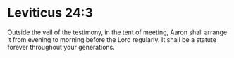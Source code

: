 # Leviticus 24:3

Outside the veil of the testimony, in the tent of meeting, Aaron shall arrange it from evening to morning before the Lord regularly. It shall be a statute forever throughout your generations.
